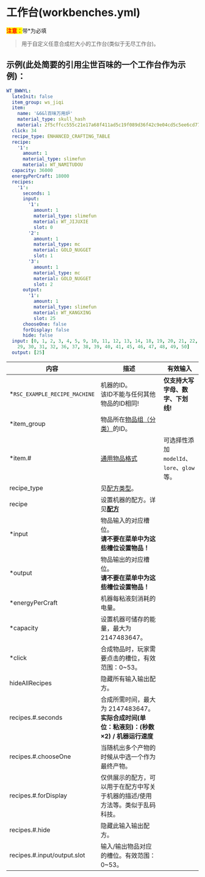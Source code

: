 # 工作台(workbenches.yml)

<mark style="color:red;">**注意：**</mark>带\*为必填

> 用于自定义任意合成栏大小的工作台(类似于无尽工作台)。

## 示例(此处简要的引用尘世百味的一个工作台作为示例)：

```yaml
WT_BWWYL:
  lateInit: false
  item_group: ws_jiqi
  item:
    name: '&6&l百味万用炉'
    material_type: skull_hash
    material: 2f5cffcc555c21e17a68f411ad5c19f089d36f42c9e04cd5c5ee6cd77439970e
  click: 34
  recipe_type: ENHANCED_CRAFTING_TABLE
  recipe:
    '1':
      amount: 1
      material_type: slimefun
      material: WT_NAMITUDOU
  capacity: 36000
  energyPerCraft: 18000
  recipes:
    '1':
      seconds: 1
      input:
        '1':
          amount: 1
          material_type: slimefun
          material: WT_JIJUXIE
          slot: 0
        '2':
          amount: 1
          material_type: mc
          material: GOLD_NUGGET
          slot: 1
        '3':
          amount: 1
          material_type: mc
          material: GOLD_NUGGET
          slot: 2
      output:
        '1':
          amount: 1
          material_type: slimefun
          material: WT_KANGXING
          slot: 25
      chooseOne: false
      forDisplay: false
      hide: false
  input: [0, 1, 2, 3, 4, 5, 9, 10, 11, 12, 13, 14, 18, 19, 20, 21, 22, 23, 27, 28,
    29, 30, 31, 32, 36, 37, 38, 39, 40, 41, 45, 46, 47, 48, 49, 50]
  output: [25]

```

| 内容 | 描述 | 有效输入 |
| --- | ----------- | ----------------- |
| \*`RSC_EXAMPLE_RECIPE_MACHINE` | 机器的ID。<br>该ID不能与任何其他物品的ID相同! | **仅支持大写字母、数字、下划线!** |
| \*item_group | 物品所在[物品组（分类）](file/groups.md)的ID。 |
| \*item.# | [通用物品格式](format/universal-item-format.md)| 可选择性添加`modelId`、`lore`、`glow`等。 |
| recipe_type | 见[配方类型](file/recipe_type.md)。 |
| recipe | 设置机器的配方。详见[**配方**](../format/recipe.md) |
| \*input | 物品输入的对应槽位。<br>**请不要在菜单中为这些槽位设置物品！** |
| \*output | 物品输出的对应槽位。<br>**请不要在菜单中为这些槽位设置物品！** |
| \*energyPerCraft | 机器每粘液刻消耗的电量。 |
| \*capacity | 设置机器可储存的能量，最大为 2147483647。 |
| \*click | 合成物品时，玩家需要点击的槽位，有效范围：0~53。 |
| hideAllRecipes | 隐藏所有输入输出配方。 |
| recipes.#.seconds | 合成所需时间，最大为 2147483647。 **实际合成时间(单位：粘液刻)：(秒数×2) / 机器运行速度** |
| recipes.#.chooseOne | 当随机出多个产物的时候从中选一个作为最终产物。 |
| recipes.#.forDisplay | 仅供展示的配方，可以用于在配方中写关于机器的描述/使用方法等。类似于乱码科技。 |
| recipes.#.hide | 隐藏此输入输出配方。 |
| recipes.#.input/output.slot | 输入/输出物品对应的槽位。有效范围：0~53。 |